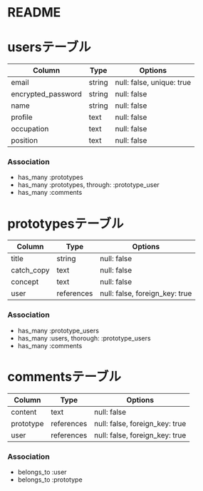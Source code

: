 # README

# usersテーブル

| Column             | Type     | Options                  |
|--------------------|----------|--------------------------|
| email              | string   | null: false, unique: true|
| encrypted_password | string   | null: false              |
| name               | string   | null: false              |
| profile            | text     | null: false              |
| occupation         | text     | null: false              |
| position           | text     | null: false              |

### Association
- has_many :prototypes
- has_many :prototypes, through: :prototype_user
- has_many :comments

# prototypesテーブル

| Column             | Type      | Options                       |
|--------------------|-----------|-------------------------------|
| title              | string    | null: false                   |
| catch_copy         | text      | null: false                   |
| concept            | text      | null: false                   |
| user               | references| null: false, foreign_key: true|              |

### Association 

- has_many :prototype_users
- has_many :users, thorough: :prototype_users
- has_many :comments


# commentsテーブル

| Column             | Type      | Options                       |
|--------------------|-----------|-------------------------------|
| content            | text      | null: false                   |
| prototype          | references| null: false, foreign_key: true|
| user               | references| null: false, foreign_key: true|

### Association

- belongs_to :user
- belongs_to :prototype

